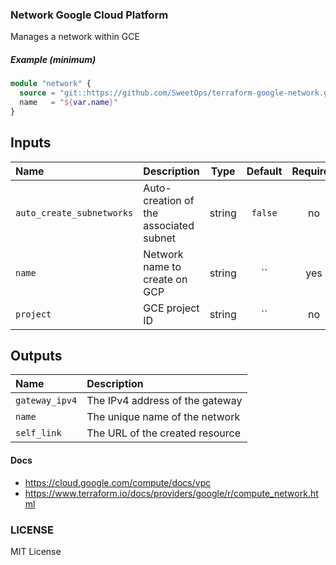 ### Network Google Cloud Platform

Manages a network within GCE

##### Example (minimum)

```terraform
module "network" {
  source = "git::https://github.com/SweetOps/terraform-google-network.git?ref=master"
  name   = "${var.name}"
}
```

## Inputs

| Name                      | Description                            |  Type  | Default | Required |
|:--------------------------|:---------------------------------------|:------:|:-------:|:--------:|
| `auto_create_subnetworks` | Auto-creation of the associated subnet | string | `false` |    no    |
| `name`                    | Network name to create on GCP          | string |   ``    |   yes    |
| `project`                 | GCE project ID                         | string |   ``    |    no    |

## Outputs

| Name           | Description                     |
|:---------------|:--------------------------------|
| `gateway_ipv4` | The IPv4 address of the gateway |
| `name`         | The unique name of the network  |
| `self_link`    | The URL of the created resource |

#### Docs

- https://cloud.google.com/compute/docs/vpc
- https://www.terraform.io/docs/providers/google/r/compute_network.html


### LICENSE

MIT License
